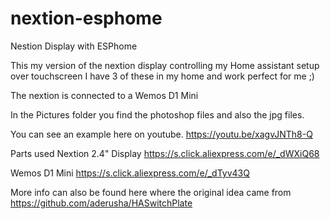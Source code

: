 # nextion-esphome
Nestion Display with ESPhome

This my version of the nextion display controlling my Home assistant setup over touchscreen
I have 3 of these in my home and work perfect for me ;)

The nextion is connected to a Wemos D1 Mini

In the Pictures folder you find the photoshop files and also the jpg files.

You can see an example here on youtube.
https://youtu.be/xagvJNTh8-Q


Parts used
Nextion 2.4" Display https://s.click.aliexpress.com/e/_dWXiQ68

Wemos D1 Mini https://s.click.aliexpress.com/e/_dTyv43Q

More info can also be found here where the original idea came from
https://github.com/aderusha/HASwitchPlate
